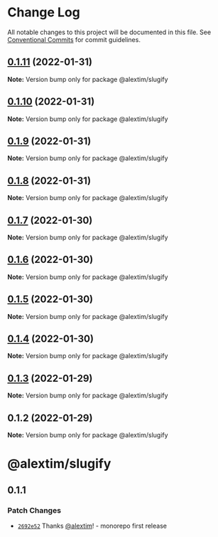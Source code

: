 # Change Log

All notable changes to this project will be documented in this file.
See [Conventional Commits](https://conventionalcommits.org) for commit guidelines.

## [0.1.11](https://github.com/alextim/at-blog/compare/@alextim/slugify@0.1.10...@alextim/slugify@0.1.11) (2022-01-31)

**Note:** Version bump only for package @alextim/slugify





## [0.1.10](https://github.com/alextim/at-blog/compare/@alextim/slugify@0.1.9...@alextim/slugify@0.1.10) (2022-01-31)

**Note:** Version bump only for package @alextim/slugify





## [0.1.9](https://github.com/alextim/at-blog/compare/@alextim/slugify@0.1.8...@alextim/slugify@0.1.9) (2022-01-31)

**Note:** Version bump only for package @alextim/slugify





## [0.1.8](https://github.com/alextim/at-blog/compare/@alextim/slugify@0.1.7...@alextim/slugify@0.1.8) (2022-01-31)

**Note:** Version bump only for package @alextim/slugify





## [0.1.7](https://github.com/alextim/at-blog/compare/@alextim/slugify@0.1.6...@alextim/slugify@0.1.7) (2022-01-30)

**Note:** Version bump only for package @alextim/slugify





## [0.1.6](https://github.com/alextim/at-blog/compare/@alextim/slugify@0.1.5...@alextim/slugify@0.1.6) (2022-01-30)

**Note:** Version bump only for package @alextim/slugify





## [0.1.5](https://github.com/alextim/at-blog/compare/@alextim/slugify@0.1.4...@alextim/slugify@0.1.5) (2022-01-30)

**Note:** Version bump only for package @alextim/slugify





## [0.1.4](https://github.com/alextim/at-blog/compare/@alextim/slugify@0.1.3...@alextim/slugify@0.1.4) (2022-01-30)

**Note:** Version bump only for package @alextim/slugify





## [0.1.3](https://github.com/alextim/at-blog/compare/@alextim/slugify@0.1.2...@alextim/slugify@0.1.3) (2022-01-29)

**Note:** Version bump only for package @alextim/slugify

## 0.1.2 (2022-01-29)

**Note:** Version bump only for package @alextim/slugify

# @alextim/slugify

## 0.1.1

### Patch Changes

- [`2692e52`](https://github.com/alextim/at-blog/commit/2692e524fe2bf10e47e1a4fbd6f7173ca1be3b65) Thanks [@alextim](https://github.com/alextim)! - monorepo first release
